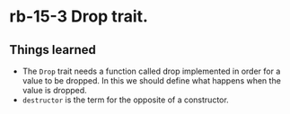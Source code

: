 # rb-15-3 Drop trait.

## Things learned

- The `Drop` trait needs a function called drop implemented
  in order for a value to be dropped. In this we should define what happens
  when the value is dropped.
- `destructor` is the term for the opposite of a constructor.
